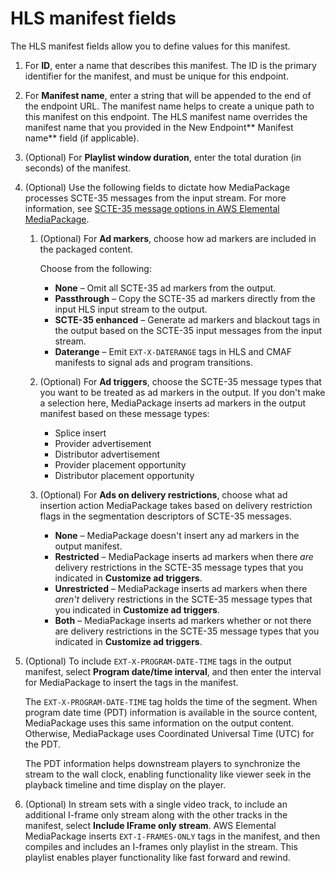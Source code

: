 # HLS manifest fields<a name="endpoints-cmaf-manifest"></a>

The HLS manifest fields allow you to define values for this manifest\.

1. For **ID**, enter a name that describes this manifest\. The ID is the primary identifier for the manifest, and must be unique for this endpoint\.

1. For **Manifest name**, enter a string that will be appended to the end of the endpoint URL\. The manifest name helps to create a unique path to this manifest on this endpoint\. The HLS manifest name overrides the manifest name that you provided in the New Endpoint** Manifest name** field \(if applicable\)\.

1. \(Optional\) For **Playlist window duration**, enter the total duration \(in seconds\) of the manifest\.

1. \(Optional\) Use the following fields to dictate how MediaPackage processes SCTE\-35 messages from the input stream\. For more information, see [SCTE\-35 message options in AWS Elemental MediaPackage](scte.md)\. 

   1. \(Optional\) For **Ad markers**, choose how ad markers are included in the packaged content\. 

      Choose from the following:
      + **None** – Omit all SCTE\-35 ad markers from the output\.
      + **Passthrough** – Copy the SCTE\-35 ad markers directly from the input HLS input stream to the output\.
      + **SCTE\-35 enhanced** – Generate ad markers and blackout tags in the output based on the SCTE\-35 input messages from the input stream\.
      + **Daterange** – Emit `EXT-X-DATERANGE` tags in HLS and CMAF manifests to signal ads and program transitions\.

   1. \(Optional\) For **Ad triggers**, choose the SCTE\-35 message types that you want to be treated as ad markers in the output\. If you don't make a selection here, MediaPackage inserts ad markers in the output manifest based on these message types:
      + Splice insert
      + Provider advertisement
      + Distributor advertisement
      + Provider placement opportunity
      + Distributor placement opportunity

   1. \(Optional\) For **Ads on delivery restrictions**, choose what ad insertion action MediaPackage takes based on delivery restriction flags in the segmentation descriptors of SCTE\-35 messages\.
      + **None** – MediaPackage doesn't insert any ad markers in the output manifest\.
      + **Restricted** – MediaPackage inserts ad markers when there *are* delivery restrictions in the SCTE\-35 message types that you indicated in **Customize ad triggers**\.
      + **Unrestricted** – MediaPackage inserts ad markers when there *aren't* delivery restrictions in the SCTE\-35 message types that you indicated in **Customize ad triggers**\.
      + **Both** – MediaPackage inserts ad markers whether or not there are delivery restrictions in the SCTE\-35 message types that you indicated in **Customize ad triggers**\.

1. \(Optional\) To include `EXT-X-PROGRAM-DATE-TIME` tags in the output manifest, select **Program date/time interval**, and then enter the interval for MediaPackage to insert the tags in the manifest\.

   The `EXT-X-PROGRAM-DATE-TIME` tag holds the time of the segment\. When program date time \(PDT\) information is available in the source content, MediaPackage uses this same information on the output content\. Otherwise, MediaPackage uses Coordinated Universal Time \(UTC\) for the PDT\.

   The PDT information helps downstream players to synchronize the stream to the wall clock, enabling functionality like viewer seek in the playback timeline and time display on the player\.

1. \(Optional\) In stream sets with a single video track, to include an additional I\-frame only stream along with the other tracks in the manifest, select **Include IFrame only stream**\. AWS Elemental MediaPackage inserts `EXT-I-FRAMES-ONLY` tags in the manifest, and then compiles and includes an I\-frames only playlist in the stream\. This playlist enables player functionality like fast forward and rewind\.